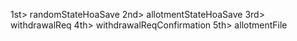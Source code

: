 1st> randomStateHoaSave
2nd> allotmentStateHoaSave
3rd> withdrawalReq
4th> withdrawalReqConfirmation
5th> allotmentFile
